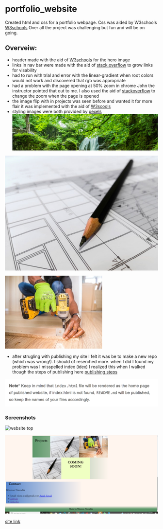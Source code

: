 # portfolio_website
Created  html and css for a portfolio webpage.
Css was aided by W3schools [W3schools](https://www.w3schools.com/default.asp)
Over all the project was challenging but fun and will be on going.

## Overveiw:

* header made with the aid of [W3schools](https://www.w3schools.com/howto/howto_css_hero_image.asp) for the hero image
* links in nav bar were made with the aid of [stack overflow](https://stackoverflow.com/questions/47960948/link-grow-font-on-hover) to grow links for visability
* had to run with trial and error with the linear-gradient when root colors would not work and discovered that rgb was appropriate
* had a problem with the page opening at 50% zoom in chrome John the instructor pointed that out to me. I also used the aid of [stackoverflow](https://stackoverflow.com/questions/712689/css-div-stretch-100-page-height) to change the zoom when the page is opened
* the image flip with in projects was seen before and wanted it for more flair it was implemented with the aid of [W3scools](https://www.w3schools.com/howto/howto_css_flip_image.asp)
* styling images were both provided by [pexels](https://www.pexels.com/)
![hero background](assets/images/pexels-pixabay-460621.jpg)

![project image pencil](assets/images/pexels-pixabay-268362.jpg)

![project image drill](assets/images/pexels-bidvine-1249611.jpg)
* after strugling with publishing my site I felt it was be to make a new repo (which was wrong!). I should of reserched more. when I did I found my problem was 
I misspelled index (idex) I realized this when I walked though the steps of publishing here [publishing steps](https://hackernoon.com/use-custom-domain-with-github-pages-2-straightforward-steps-cf561eee244f) 

![note that helped](assets/images/screenshot_183815.png) 
### Screenshots

![website top](./assets/images/portfolio1_ss_2-20.png)

![website bottom](assets/images/portfolio2_ss_2-20.png)

[site link](https://wan2748.github.io/portfolio_website/) 

